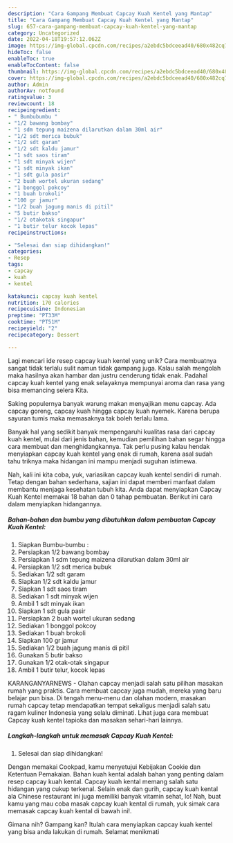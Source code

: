 ```yaml
---
description: "Cara Gampang Membuat Capcay Kuah Kentel yang Mantap"
title: "Cara Gampang Membuat Capcay Kuah Kentel yang Mantap"
slug: 657-cara-gampang-membuat-capcay-kuah-kentel-yang-mantap
category: Uncategorized
date: 2022-04-18T19:57:12.062Z
image: https://img-global.cpcdn.com/recipes/a2ebdc5bdceead40/680x482cq70/capcay-kuah-kentel-foto-resep-utama.jpg
hideToc: false
enableToc: true
enableTocContent: false
thumbnail: https://img-global.cpcdn.com/recipes/a2ebdc5bdceead40/680x482cq70/capcay-kuah-kentel-foto-resep-utama.jpg
cover: https://img-global.cpcdn.com/recipes/a2ebdc5bdceead40/680x482cq70/capcay-kuah-kentel-foto-resep-utama.jpg
author: Admin
authorAv: notfound
ratingvalue: 3
reviewcount: 18
recipeingredient:
- " Bumbubumbu "
- "1/2 bawang bombay"
- "1 sdm tepung maizena dilarutkan dalam 30ml air"
- "1/2 sdt merica bubuk"
- "1/2 sdt garam"
- "1/2 sdt kaldu jamur"
- "1 sdt saos tiram"
- "1 sdt minyak wijen"
- "1 sdt minyak ikan"
- "1 sdt gula pasir"
- "2 buah wortel ukuran sedang"
- "1 bonggol pokcoy"
- "1 buah brokoli"
- "100 gr jamur"
- "1/2 buah jagung manis di pitil"
- "5 butir bakso"
- "1/2 otakotak singapur"
- "1 butir telur kocok lepas"
recipeinstructions:

- "Selesai dan siap dihidangkan!"
categories:
- Resep
tags:
- capcay
- kuah
- kentel

katakunci: capcay kuah kentel 
nutrition: 170 calories
recipecuisine: Indonesian
preptime: "PT33M"
cooktime: "PT51M"
recipeyield: "2"
recipecategory: Dessert

---
```





Lagi mencari ide resep capcay kuah kentel yang unik? Cara membuatnya sangat tidak terlalu sulit namun tidak gampang juga. Kalau salah mengolah maka hasilnya akan hambar dan justru cenderung tidak enak. Padahal capcay kuah kentel yang enak selayaknya mempunyai aroma dan rasa yang bisa memancing selera Kita.





Saking populernya banyak warung makan menyajikan menu capcay. Ada capcay goreng, capcay kuah hingga capcay kuah nyemek. Karena berupa sayuran tumis maka memasaknya tak boleh terlalu lama.

Banyak hal yang sedikit banyak mempengaruhi kualitas rasa dari capcay kuah kentel, mulai dari jenis bahan, kemudian pemilihan bahan segar hingga cara membuat dan menghidangkannya. Tak perlu pusing kalau hendak menyiapkan capcay kuah kentel yang enak di rumah, karena asal sudah tahu triknya maka hidangan ini mampu menjadi suguhan istimewa.






Nah, kali ini kita coba, yuk, variasikan capcay kuah kentel sendiri di rumah. Tetap dengan bahan sederhana, sajian ini dapat memberi manfaat dalam membantu menjaga kesehatan tubuh kita. Anda dapat menyiapkan Capcay Kuah Kentel memakai 18 bahan dan 0 tahap pembuatan. Berikut ini cara dalam menyiapkan hidangannya.

<!--inarticleads1-->

##### Bahan-bahan dan bumbu yang dibutuhkan dalam pembuatan Capcay Kuah Kentel:

1. Siapkan  Bumbu-bumbu :
1. Persiapkan 1/2 bawang bombay
1. Persiapkan 1 sdm tepung maizena dilarutkan dalam 30ml air
1. Persiapkan 1/2 sdt merica bubuk
1. Sediakan 1/2 sdt garam
1. Siapkan 1/2 sdt kaldu jamur
1. Siapkan 1 sdt saos tiram
1. Sediakan 1 sdt minyak wijen
1. Ambil 1 sdt minyak ikan
1. Siapkan 1 sdt gula pasir
1. Persiapkan 2 buah wortel ukuran sedang
1. Sediakan 1 bonggol pokcoy
1. Sediakan 1 buah brokoli
1. Siapkan 100 gr jamur
1. Sediakan 1/2 buah jagung manis di pitil
1. Gunakan 5 butir bakso
1. Gunakan 1/2 otak-otak singapur
1. Ambil 1 butir telur, kocok lepas


KARANGANYARNEWS - Olahan capcay menjadi salah satu pilihan masakan rumah yang praktis. Cara membuat capcay juga mudah, mereka yang baru belajar pun bisa. Di tengah menu-menu dan olahan modern, masakan rumah capcay tetap mendapatkan tempat sekaligus menjadi salah satu ragam kuliner Indonesia yang selalu diminati. Lihat juga cara membuat Capcay kuah kentel tapioka dan masakan sehari-hari lainnya. 

<!--inarticleads2-->

##### Langkah-langkah untuk memasak Capcay Kuah Kentel:


1. Selesai dan siap dihidangkan!

Dengan memakai Cookpad, kamu menyetujui Kebijakan Cookie dan Ketentuan Pemakaian. Bahan kuah kental adalah bahan yang penting dalam resep capcay kuah kental. Capcay kuah kental memang salah satu hidangan yang cukup terkenal. Selain enak dan gurih, capcay kuah kental ala Chinese restaurant ini juga memiliki banyak vitamin sehat, lo! Nah, buat kamu yang mau coba masak capcay kuah kental di rumah, yuk simak cara memasak capcay kuah kental di bawah ini!. 

Gimana nih? Gampang kan? Itulah cara menyiapkan capcay kuah kentel yang bisa anda lakukan di rumah. Selamat menikmati
